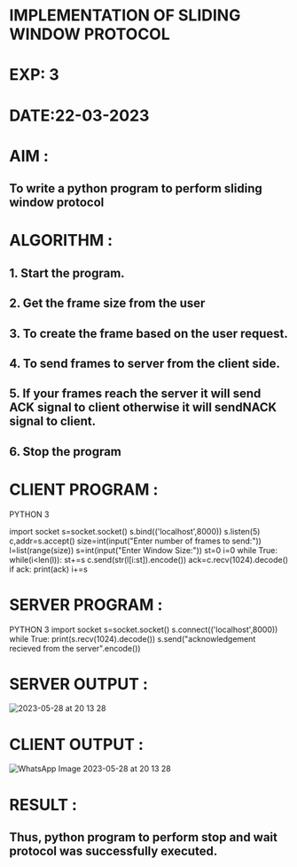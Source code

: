 # IMPLEMENTATION OF SLIDING WINDOW PROTOCOL

# EXP: 3

# DATE:22-03-2023

# AIM :
## To write a python program to perform sliding window protocol


# ALGORITHM :
## 1. Start the program.
## 2. Get the frame size from the user
## 3. To create the frame based on the user request.
## 4. To send frames to server from the client side.
## 5. If your frames reach the server it will send ACK signal to client otherwise it will sendNACK signal to client.

## 6. Stop the program

# CLIENT PROGRAM :
PYTHON 3 

import socket
s=socket.socket()
s.bind(('localhost',8000))
s.listen(5)
c,addr=s.accept()
size=int(input("Enter number of frames to send:"))
l=list(range(size))
s=int(input("Enter Window Size:"))
st=0
i=0
while True:
	while(i<len(l)):
		st+=s
		c.send(str(l[i:st]).encode())
		ack=c.recv(1024).decode()
		if ack:
			print(ack)
			i+=s


# SERVER PROGRAM :
PYTHON 3
import socket
s=socket.socket()
s.connect(('localhost',8000))
while True:
	print(s.recv(1024).decode())
	s.send("acknowledgement recieved from the server".encode())



# SERVER OUTPUT :
![ 2023-05-28 at 20 13 28](https://github.com/vijayarajv1704/EX-3/assets/121303741/a15768b3-da0c-4d70-96d6-68fdc4988c5a)

# CLIENT OUTPUT :
![WhatsApp Image 2023-05-28 at 20 13 28](https://github.com/vijayarajv1704/EX-3/assets/121303741/55b1f3f3-b5f7-4040-9049-9781cacc290d)




# RESULT :
## Thus, python program to perform stop and wait protocol was successfully executed.

